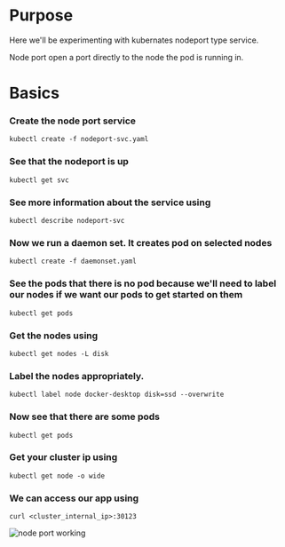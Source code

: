 # Purpose
Here we'll be experimenting with kubernates nodeport type service. 

Node port open a port directly to the node the pod is running in.

# Basics

### Create the node port service
`kubectl create -f nodeport-svc.yaml`

### See that the nodeport is up
`kubectl get svc`

### See more information about the service using
`kubectl describe nodeport-svc`

### Now we run a daemon set. It creates pod on selected nodes
`kubectl create -f daemonset.yaml`

### See the pods that there is no pod because we'll need to label our nodes if we want our pods to get started on them
`kubectl get pods`

### Get the nodes using
`kubectl get nodes -L disk`

### Label the nodes appropriately.
`kubectl label node docker-desktop disk=ssd --overwrite`

### Now see that there are some pods
`kubectl get pods`

### Get your cluster ip using
`kubectl get node -o wide`

### We can access our app using 
`curl <cluster_internal_ip>:30123`

![node port working](https://raw.githubusercontent.com/minhaz1217/devops-notes/master/35.%20setup%20a%20kubernetes%20cluster/images/cluster%20lb%20working%20using%20nodeport.png)